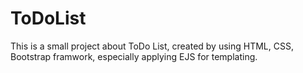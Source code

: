 # ToDoList
This is a small project about ToDo List, created by using HTML, CSS, Bootstrap framwork, especially applying EJS for templating.
